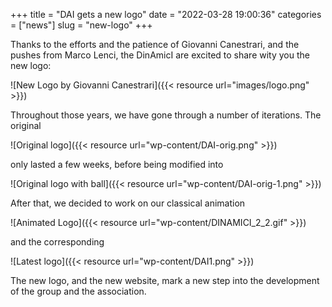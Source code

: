 +++
title = "DAI gets a new logo"
date = "2022-03-28 19:00:36"
categories = ["news"]
slug = "new-logo"
+++

Thanks to the efforts and the patience of Giovanni Canestrari, and the pushes from Marco Lenci, the DinAmicI are excited to share wity you the new logo:

![New Logo by Giovanni Canestrari]({{< resource url="images/logo.png" >}})

Throughout those years, we have gone through a number of iterations.
The original

![Original logo]({{< resource url="wp-content/DAI-orig.png" >}})

only lasted a few weeks, before being modified into

![Original logo with ball]({{< resource url="wp-content/DAI-orig-1.png" >}})

After that, we decided to work on our classical animation

![Animated Logo]({{< resource url="wp-content/DINAMICI_2_2.gif" >}})

and the corresponding

![Latest logo]({{< resource url="wp-content/DAI1.png" >}})

The new logo, and the new website, mark a new step into the development of the group and the association.

